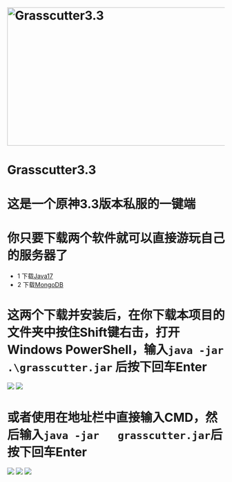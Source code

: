 # <img src="https://socialify.git.ci/E5shota/Grasscutter3.3/image?name=1&owner=1&theme=Light" alt="Grasscutter3.3" width="640" height="320" />
# Grasscutter3.3  
# 这是一个原神3.3版本私服的一键端  
# 你只要下载两个软件就可以直接游玩自己的服务器了  
* 1 下载<a href="https://www.oracle.com/java/technologies/javase/jdk17-archive-downloads.html">Java17</a>  
* 2 下载<a href="https://www.mongodb.com/try/download/community">MongoDB</a>  
# 这两个下载并安装后，在你下载本项目的文件夹中按住Shift键右击，打开Windows PowerShell，输入`java -jar .\grasscutter.jar`     后按下回车Enter 
![](https://github.com/E5shota/img/blob/main/Windows%20powershell.png)  ![](https://github.com/E5shota/img/blob/main/456.png)
# 或者使用在地址栏中直接输入CMD，然后输入`java -jar   grasscutter.jar`后按下回车Enter  
![](https://github.com/E5shota/img/blob/main/123.png) ![](https://github.com/E5shota/img/blob/main/234.png) ![](https://github.com/E5shota/img/blob/main/cmd.png)

